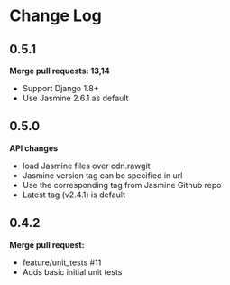 # Change Log

## 0.5.1

**Merge pull requests: 13,14**

- Support Django 1.8+
- Use Jasmine 2.6.1 as default

## 0.5.0

**API changes**

- load Jasmine files over cdn.rawgit
- Jasmine version tag can be specified in url
 - Use the corresponding tag from Jasmine Github repo
 - Latest tag (v2.4.1) is default


## 0.4.2

**Merge pull request:**

- feature/unit_tests #11
 - Adds basic initial unit tests